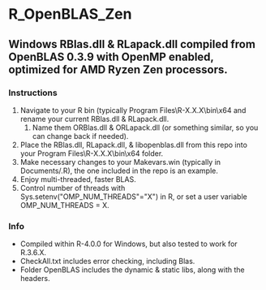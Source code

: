 # R_OpenBLAS_Zen

## Windows RBlas.dll & RLapack.dll compiled from OpenBLAS 0.3.9 with OpenMP enabled, optimized for AMD Ryzen Zen processors.

### Instructions

1. Navigate to your R bin (typically Program Files\R-X.X.X\bin\x64 and rename your current RBlas.dll & RLapack.dll. 
	1. Name them ORBlas.dll & ORLapack.dll (or something similar, so you can change back if needed).
2. Place the RBlas.dll, RLapack.dll, & libopenblas.dll from this repo into your Program Files\R-X.X.X\bin\x64 folder.
3. Make necessary changes to your Makevars.win (typically in Documents/.R), the one included in the repo is an example.
4. Enjoy multi-threaded, faster BLAS.
5. Control number of threads with Sys.setenv("OMP_NUM_THREADS"="X") in R, or set a user variable OMP_NUM_THREADS = X.

### Info
* Compiled within R-4.0.0 for Windows, but also tested to work for R.3.6.X.
* CheckAll.txt includes error checking, including Blas. 
* Folder OpenBLAS includes the dynamic & static libs, along with the headers.
